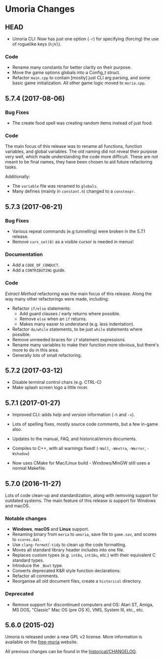 # Umoria Changes

## HEAD

- Umoria CLI: Now has just one option (`-r`) for specifying (forcing) the
  use of roguelike keys (`hjkl`).

### Code

- Rename many constants for better clarity on their purpose.
- Move the game options globals into a Config_t struct.
- Refactor `main.cpp` to contain [mostly] just CLI arg parsing, and some
  basic game initialization. All other game logic moved to `moria.cpp`.


## 5.7.4 (2017-08-06)

### Bug Fixes

- The create food spell was creating random items instead of just food.

### Code

The main focus of this release was to rename all functions, function variables,
and global variables. The old naming did not reveal their purpose very well,
which made understanding the code more difficult. These are not meant to be
final names, they have been chosen to aid future refactoring tasks.

Additionally:

* The `variable` file was renamed to `globals`.
* Many defines (mainly in `constant.h`) changed to a `constexpr`.



## 5.7.3 (2017-06-21)

### Bug Fixes

- Various repeat commands (e.g tunnelling) were broken in the 5.7.1 release.
- Remove `curs_set(0)` as a visible cursor is needed in menus!

### Documentation

- Add a `CODE_OF_CONDUCT`.
- Add a `CONTRIBUTING` guide.

### Code

_Extract Method_ refactoring was the main focus of this release. Along the way
many other refactorings were made, including:

- Refactor `if/else` statements:
  * Add guard clauses / early returns where possible.
  * Remove `else` when an `if` returns.
  * Makes many easier to understand (e.g. less indentation).
- Refactor `do/while` statements, to be just `while` statements where possible.
- Remove unneeded braces for `if` statement expressions.
- Rename many variables to make their function more obvious, but there's more to do in this area.
- Generally lots of small refactoring.



## 5.7.2 (2017-03-12)

- Disable terminal control chars (e.g. CTRL-C)
- Make splash screen logo a little nicer.



## 5.7.1 (2017-01-27)

- Improved CLI: adds _help_ and _version_ information (`-h` and `-v`).
- Lots of spelling fixes, mostly source code comments, but a few in-game also.
- Updates to the manual, FAQ, and historical/errors documents.

- Compiles to C++, with all warnings fixed! (`-Wall`, `-Wextra`, `-Werror`, `-Wshadow`)
- Now uses CMake for Mac/Linux build - Windows/MinGW still uses a normal Makefile.



## 5.7.0 (2016-11-27)

Lots of code clean-up and standardization, along with removing support for
outdated systems. The main feature of this release is support for Windows
and macOS.

### Notable changes

- **Windows**, **macOS** and **Linux** support.
- Renaming binary from `moria` to `umoria`, save file to `game.sav`,
  and scores to `scores.dat`.
- Use `clang-format`/`-tidy` to clean up the code formatting.
- Moves all standard library header includes into one file.
- Replaces custom types (e.g. `int8u`, `int16u`, etc.) with their equivalent
  C standard types.
- Introduce the `_Bool` type.
- Converts deprecated K&R style function declarations.
- Refactor all comments.
- Reorganise all old document files, create a `historical` directory.

### Deprecated

- Remove support for discontinued computers and OS: Atari ST, Amiga, MS DOS,
  "Classic" Mac OS (pre OS X), VMS, System III, etc., etc.



## 5.6.0 (2015-02)

Umoria is released under a new GPL v2 license. More information is available
on the [free-moria](http://free-moria.sourceforge.net/) website.

All previous changes can be found in the [historical/CHANGELOG](historical/CHANGELOG).